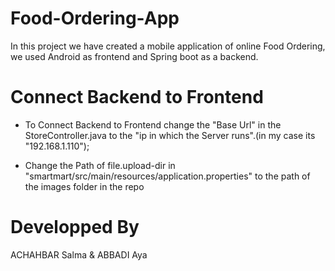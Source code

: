 # Food-Ordering-App
In this project we have created a mobile application of online Food Ordering, we used Android as frontend and Spring boot as a backend.
# Connect Backend to Frontend
- To Connect Backend to Frontend change the "Base Url" in the StoreController.java to the "ip in which the Server runs".(in my case its "192.168.1.110");

- Change the Path of file.upload-dir in "smartmart/src/main/resources/application.properties" to the path of the images folder in the repo

# Developped By
ACHAHBAR Salma & ABBADI Aya
